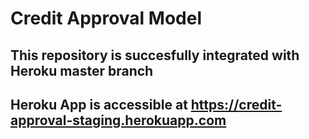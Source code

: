 # Credit Approval Model

## This repository is succesfully integrated with Heroku master branch
## Heroku App is accessible at https://credit-approval-staging.herokuapp.com 

